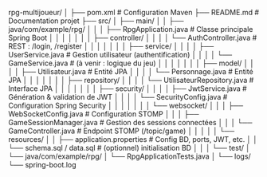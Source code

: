 rpg-multijoueur/
│
├── pom.xml                          # Configuration Maven
├── README.md                        # Documentation projet
├── src/
│   ├── main/
│   │   ├── java/com/example/rpg/
│   │   │   ├── RpgApplication.java  # Classe principale Spring Boot
│   │   │   │
│   │   │   ├── controller/
│   │   │   │   └── AuthController.java        # REST : /login, /register
│   │   │   │
│   │   │   ├── service/
│   │   │   │   ├── UserService.java           # Gestion utilisateur (authentification)
│   │   │   │   └── GameService.java           # (à venir : logique du jeu)
│   │   │   │
│   │   │   ├── model/
│   │   │   │   ├── Utilisateur.java           # Entité JPA
│   │   │   │   └── Personnage.java            # Entité JPA
│   │   │   │
│   │   │   ├── repository/
│   │   │   │   └── UtilisateurRepository.java # Interface JPA
│   │   │   │
│   │   │   ├── security/
│   │   │   │   ├── JwtService.java            # Génération & validation de JWT
│   │   │   │   └── SecurityConfig.java        # Configuration Spring Security
│   │   │   │
│   │   │   └── websocket/
│   │   │       ├── WebSocketConfig.java       # Configuration STOMP
│   │   │       ├── GameSessionManager.java    # Gestion des sessions connectées
│   │   │       └── GameController.java        # Endpoint STOMP (/topic/game)
│   │   │
│   │   └── resources/
│   │       ├── application.properties         # Config BD, ports, JWT, etc.
│   │       └── schema.sql / data.sql          # (optionnel) initialisation BD
│   │
│   └── test/
│       └── java/com/example/rpg/
│           └── RpgApplicationTests.java
│
└── logs/
    └── spring-boot.log
